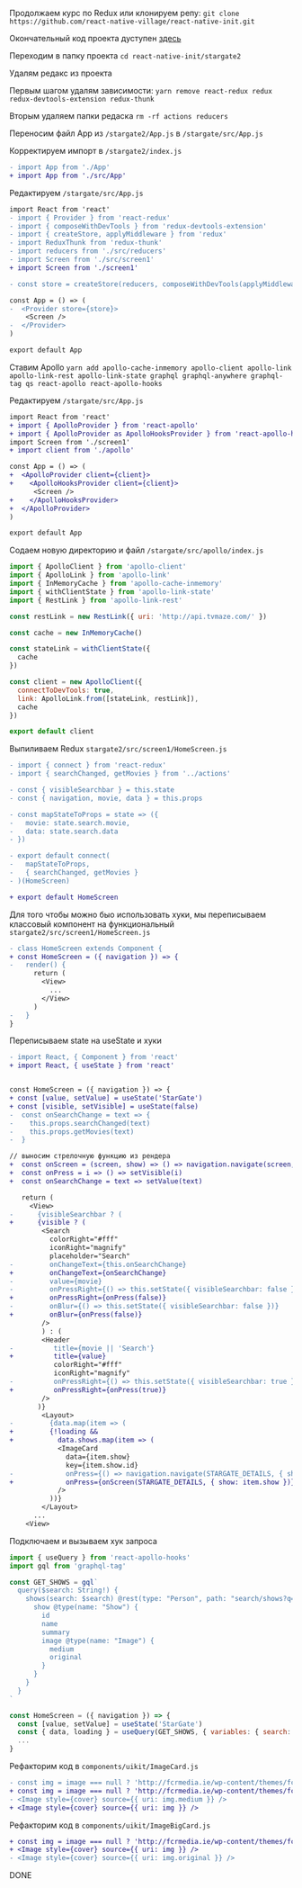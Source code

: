 Продолжаем курс по Redux или клонируем репу:
`git clone https://github.com/react-native-village/react-native-init.git`

Окончательный код проекта дуступен [здесь](https://github.com/react-native-village/react-native-init/tree/master/stargate3)

Переходим в папку проекта
`cd react-native-init/stargate2`

Удалям редакс из проекта

Первым шагом удалям зависимости:
`yarn remove react-redux redux redux-devtools-extension redux-thunk`

Вторым удаляем папки редаска
`rm -rf actions reducers`

Переносим файл App из `/stargate2/App.js` в `/stargate/src/App.js`

Корректируем импорт в `/stargate2/index.js` 
```diff
- import App from './App'
+ import App from './src/App'
```

Редактируем `/stargate/src/App.js`
```diff
import React from 'react'
- import { Provider } from 'react-redux'
- import { composeWithDevTools } from 'redux-devtools-extension'
- import { createStore, applyMiddleware } from 'redux'
- import ReduxThunk from 'redux-thunk'
- import reducers from './src/reducers'
- import Screen from './src/screen1'
+ import Screen from './screen1'

- const store = createStore(reducers, composeWithDevTools(applyMiddleware(ReduxThunk)))

const App = () => (
-  <Provider store={store}>
    <Screen />
-  </Provider>
)

export default App
```

Ставим Apollo
```yarn add apollo-cache-inmemory apollo-client apollo-link apollo-link-rest apollo-link-state graphql graphql-anywhere graphql-tag qs react-apollo react-apollo-hooks```

Редактируем `/stargate/src/App.js`
```diff
import React from 'react'
+ import { ApolloProvider } from 'react-apollo'
+ import { ApolloProvider as ApolloHooksProvider } from 'react-apollo-hooks'
import Screen from './screen1'
+ import client from './apollo'

const App = () => (
+  <ApolloProvider client={client}>
+    <ApolloHooksProvider client={client}>
      <Screen />
+    </ApolloHooksProvider>
+  </ApolloProvider>
)

export default App
```
Содаем новую директорию и файл `/stargate/src/apollo/index.js`
```js
import { ApolloClient } from 'apollo-client'
import { ApolloLink } from 'apollo-link'
import { InMemoryCache } from 'apollo-cache-inmemory'
import { withClientState } from 'apollo-link-state'
import { RestLink } from 'apollo-link-rest'

const restLink = new RestLink({ uri: 'http://api.tvmaze.com/' })

const cache = new InMemoryCache()

const stateLink = withClientState({
  cache
})

const client = new ApolloClient({
  connectToDevTools: true,
  link: ApolloLink.from([stateLink, restLink]),
  cache
})

export default client
```

Выпиливаем Redux `stargate2/src/screen1/HomeScreen.js`
```diff
- import { connect } from 'react-redux'
- import { searchChanged, getMovies } from '../actions'

- const { visibleSearchbar } = this.state
- const { navigation, movie, data } = this.props

- const mapStateToProps = state => ({
-   movie: state.search.movie,
-   data: state.search.data
- })

- export default connect(
-   mapStateToProps,
-   { searchChanged, getMovies }
- )(HomeScreen)

+ export default HomeScreen
```

Для того чтобы можно быо использовать хуки, мы переписываем классовый компонент на функциональный `stargate2/src/screen1/HomeScreen.js`

```diff
- class HomeScreen extends Component {
+ const HomeScreen = ({ navigation }) => {
-   render() {
      return (
        <View>
          ...
        </View>
      )  
-   }
}
```

Переписываем state на useState и хуки
```diff
- import React, { Component } from 'react' 
+ import React, { useState } from 'react' 


const HomeScreen = ({ navigation }) => {
+ const [value, setValue] = useState('StarGate')
+ const [visible, setVisible] = useState(false)
-  const onSearchChange = text => {
-    this.props.searchChanged(text)
-    this.props.getMovies(text)
-  }

// выносим стрелочную функцию из рендера
+  const onScreen = (screen, show) => () => navigation.navigate(screen, show)
+  const onPress = i => () => setVisible(i) 
+  const onSearchChange = text => setValue(text)

   return (
     <View>
-      {visibleSearchbar ? (
+      {visible ? (
        <Search
          colorRight="#fff"
          iconRight="magnify"
          placeholder="Search"
-         onChangeText={this.onSearchChange}
+         onChangeText={onSearchChange}
-         value={movie}
-         onPressRight={() => this.setState({ visibleSearchbar: false })} 
+         onPressRight={onPress(false)}
-         onBlur={() => this.setState({ visibleSearchbar: false })}
+         onBlur={onPress(false)}
        />
        ) : (
        <Header
-          title={movie || 'Search'}
+          title={value}
           colorRight="#fff"
           iconRight="magnify"
-          onPressRight={() => this.setState({ visibleSearchbar: true })}
+          onPressRight={onPress(true)}
        />
       )}
        <Layout>
-         {data.map(item => (
+         {!loading &&
+           data.shows.map(item => (
            <ImageCard		
              data={item.show}		
              key={item.show.id}		
-             onPress={() => navigation.navigate(STARGATE_DETAILS, { show: item.show })}
+             onPress={onScreen(STARGATE_DETAILS, { show: item.show })}		
            />		
          ))}		          
        </Layout>
      ...
    <View>
```

Подключаем и вызываем хук запроса
```js
import { useQuery } from 'react-apollo-hooks'
import gql from 'graphql-tag'

const GET_SHOWS = gql`
  query($search: String!) {
    shows(search: $search) @rest(type: "Person", path: "search/shows?q={args.search}") {
      show @type(name: "Show") {
        id
        name
        summary
        image @type(name: "Image") {
          medium
          original
        }
      }
    }
  }
`

const HomeScreen = ({ navigation }) => {
  const [value, setValue] = useState('StarGate')
  const { data, loading } = useQuery(GET_SHOWS, { variables: { search: value } })
  ...
}
```

Рефакторим код в `components/uikit/ImageCard.js`
```diff
- const img = image === null ? 'http://fcrmedia.ie/wp-content/themes/fcr/assets/images/default.jpg' : image 
+ const img = image === null ? 'http://fcrmedia.ie/wp-content/themes/fcr/assets/images/default.jpg' : image.medium
- <Image style={cover} source={{ uri: img.medium }} />
+ <Image style={cover} source={{ uri: img }} />
```

Рефакторим код в `components/uikit/ImageBigCard.js`
```diff
+ const img = image === null ? 'http://fcrmedia.ie/wp-content/themes/fcr/assets/images/default.jpg' : image.original 
+ <Image style={cover} source={{ uri: img }} /> 
- <Image style={cover} source={{ uri: img.original }} /> 
```

DONE
